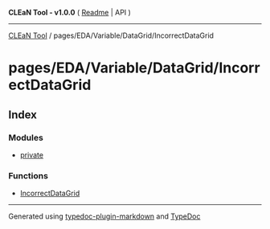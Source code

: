 **CLEaN Tool - v1.0.0** ( [Readme](../../../../../README.md) \| API )

***

[CLEaN Tool](../../../../../modules.md) / pages/EDA/Variable/DataGrid/IncorrectDataGrid

# pages/EDA/Variable/DataGrid/IncorrectDataGrid

## Index

### Modules

- [private](private/README.md)

### Functions

- [IncorrectDataGrid](functions/IncorrectDataGrid.md)

***

Generated using [typedoc-plugin-markdown](https://www.npmjs.com/package/typedoc-plugin-markdown) and [TypeDoc](https://typedoc.org/)
